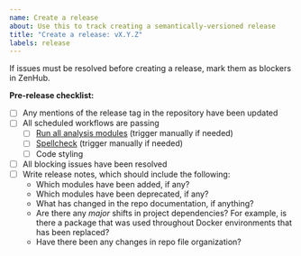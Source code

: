 ```yaml
---
name: Create a release
about: Use this to track creating a semantically-versioned release
title: "Create a release: vX.Y.Z"
labels: release
---
```


If issues must be resolved before creating a release, mark them as blockers in ZenHub.

**Pre-release checklist:**

- [ ] Any mentions of the release tag in the repository have been updated
- [ ] All scheduled workflows are passing
  - [ ] [Run all analysis modules](https://github.com/AlexsLemonade/OpenScPCA-analysis/actions/workflows/all_modules.yml) (trigger manually if needed)
  - [ ] [Spellcheck](https://github.com/AlexsLemonade/OpenScPCA-analysis/actions/workflows/spellcheck.yml) (trigger manually if needed)
  - [ ] Code styling
- [ ] All blocking issues have been resolved
- [ ] Write release notes, which should include the following:
  - Which modules have been added, if any?
  - Which modules have been deprecated, if any?
  - What has changed in the repo documentation, if anything?
  - Are there any _major_ shifts in project dependencies?
    For example, is there a package that was used throughout Docker environments that has been replaced?
  - Have there been any changes in repo file organization?
